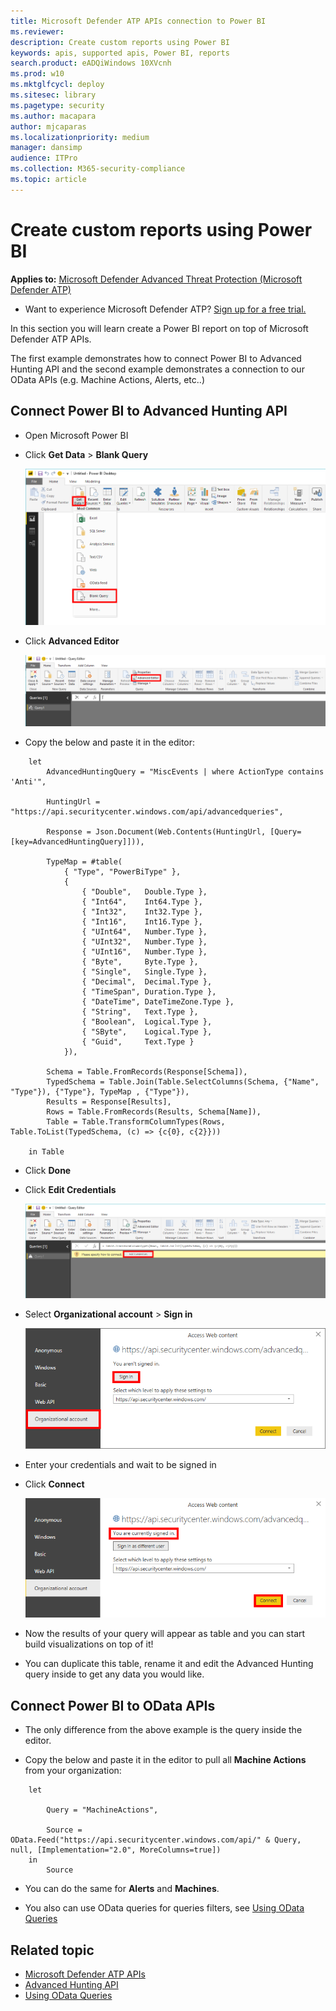 ```yaml
---
title: Microsoft Defender ATP APIs connection to Power BI
ms.reviewer: 
description: Create custom reports using Power BI
keywords: apis, supported apis, Power BI, reports
search.product: eADQiWindows 10XVcnh
ms.prod: w10
ms.mktglfcycl: deploy
ms.sitesec: library
ms.pagetype: security
ms.author: macapara
author: mjcaparas
ms.localizationpriority: medium
manager: dansimp
audience: ITPro
ms.collection: M365-security-compliance 
ms.topic: article
---
```


# Create custom reports using Power BI

**Applies to:** [Microsoft Defender Advanced Threat Protection (Microsoft Defender ATP)](https://go.microsoft.com/fwlink/p/?linkid=2069559)

- Want to experience Microsoft Defender ATP? [Sign up for a free trial.](https://www.microsoft.com/WindowsForBusiness/windows-atp?ocid=docs-wdatp-exposedapis-abovefoldlink) 

In this section you will learn create a Power BI report on top of Microsoft Defender ATP APIs.

The first example demonstrates how to connect Power BI to Advanced Hunting API and the second example demonstrates a connection to our OData APIs (e.g. Machine Actions, Alerts, etc..)

## Connect Power BI to Advanced Hunting API

- Open Microsoft Power BI

- Click **Get Data** > **Blank Query**

    ![Image of create blank query](images/power-bi-create-blank-query.png)

- Click **Advanced Editor**

    ![Image of open advanced editor](images/power-bi-open-advanced-editor.png)

- Copy the below and paste it in the editor:

```
	let 
		AdvancedHuntingQuery = "MiscEvents | where ActionType contains 'Anti'",

		HuntingUrl = "https://api.securitycenter.windows.com/api/advancedqueries",

		Response = Json.Document(Web.Contents(HuntingUrl, [Query=[key=AdvancedHuntingQuery]])),

		TypeMap = #table(
			{ "Type", "PowerBiType" },
			{
				{ "Double",   Double.Type },
				{ "Int64",    Int64.Type },
				{ "Int32",    Int32.Type },
				{ "Int16",    Int16.Type },
				{ "UInt64",   Number.Type },
				{ "UInt32",   Number.Type },
				{ "UInt16",   Number.Type },
				{ "Byte",     Byte.Type },
				{ "Single",   Single.Type },
				{ "Decimal",  Decimal.Type },
				{ "TimeSpan", Duration.Type },
				{ "DateTime", DateTimeZone.Type },
				{ "String",   Text.Type },
				{ "Boolean",  Logical.Type },
				{ "SByte",    Logical.Type },
				{ "Guid",     Text.Type }
			}),

		Schema = Table.FromRecords(Response[Schema]),
		TypedSchema = Table.Join(Table.SelectColumns(Schema, {"Name", "Type"}), {"Type"}, TypeMap , {"Type"}),
		Results = Response[Results],
		Rows = Table.FromRecords(Results, Schema[Name]),
		Table = Table.TransformColumnTypes(Rows, Table.ToList(TypedSchema, (c) => {c{0}, c{2}}))

	in Table

```

- Click **Done**

- Click **Edit Credentials**

    ![Image of edit credentials](images/power-bi-edit-credentials.png)

- Select **Organizational account** > **Sign in**

    ![Image of set credentials](images/power-bi-set-credentials-organizational.png)

- Enter your credentials and wait to be signed in

- Click **Connect**

    ![Image of set credentials](images/power-bi-set-credentials-organizational-cont.png)

- Now the results of your query will appear as table and you can start build visualizations on top of it!

- You can duplicate this table, rename it and edit the Advanced Hunting query inside to get any data you would like.

## Connect Power BI to OData APIs

- The only difference from the above example is the query inside the editor. 

- Copy the below and paste it in the editor to pull all **Machine Actions** from your organization:

```
	let

		Query = "MachineActions",

		Source = OData.Feed("https://api.securitycenter.windows.com/api/" & Query, null, [Implementation="2.0", MoreColumns=true])
	in
		Source

```

- You can do the same for **Alerts** and **Machines**.

- You also can use OData queries for queries filters, see [Using OData Queries](exposed-apis-odata-samples.md)

## Related topic
- [Microsoft Defender ATP APIs](apis-intro.md)
- [Advanced Hunting API](run-advanced-query-api.md)
- [Using OData Queries](exposed-apis-odata-samples.md)
